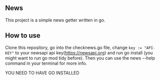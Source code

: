 ## News

This project is a simple news getter written in go.

## How to use

Clone this repository, go into the checknews.go file, change `key := "API-KEY"` to your newsapi api key(https://newsapi.org) and run go install (you might want to run go mod tidy before).
Then you can use the news --help command in your terminal for more info.

YOU NEED TO HAVE GO INSTALLED

